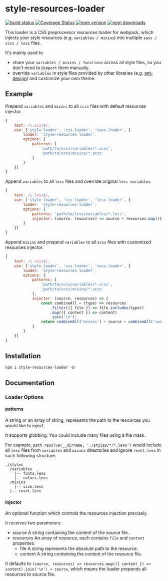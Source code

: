 # style-resources-loader

[![build status](https://img.shields.io/travis/yenshih/style-resources-loader/master.svg?style=flat-square)](https://travis-ci.org/yenshih/style-resources-loader)
[![Coverage Status](https://img.shields.io/coveralls/yenshih/style-resources-loader/master.svg?style=flat)](https://coveralls.io/github/yenshih/style-resources-loader?branch=master)
[![npm version](https://img.shields.io/npm/v/style-resources-loader.svg?style=flat-square)](https://www.npmjs.com/package/style-resources-loader)
[![npm downloads](https://img.shields.io/npm/dm/style-resources-loader.svg?style=flat-square)](https://www.npmjs.com/package/style-resources-loader)

This loader is a CSS preprocessor resources loader for webpack, which injects your style resources (e.g. `variables / mixins`) into multiple `sass / scss / less` files.

It's mainly used to
 - share your `variables / mixins / functions` across all style files, so you don't need to `@import` them manually.
 - override `variables` in style files provided by other libraries (e.g. [ant-design](https://github.com/ant-design/ant-design)) and customize your own theme.

## Example

Prepend `variables` and `mixins` to all `scss` files with default resources injector.

``` js
{
    test: /\.scss$/,
    use: ['style-loader', 'css-loader', 'sass-loader', {
        loader: 'style-resources-loader',
        options: {
            patterns: [
                'path/to/scss/variables/*.scss',
                'path/to/scss/mixins/*.scss'
            ]
        }
    }]
}
```

Append `variables` to all `less` files and override original `less variables`.

```js
{
    test: /\.less$/,
    use: ['style-loader', 'css-loader', 'less-loader', {
        loader: 'style-resources-loader',
        options: {
            patterns: 'path/to/less/variables/*.less',
            injector: (source, resources) => source + resources.map(({ content }) => content).join('\n')
        }
    }]
}
```

Append `mixins` and prepend `variables` to all `scss` files with customized resources injector.

``` js
{
    test: /\.scss$/,
    use: ['style-loader', 'css-loader', 'sass-loader', {
        loader: 'style-resources-loader',
        options: {
            patterns: [
                'path/to/scss/variables/*.scss',
                'path/to/scss/mixins/*.scss'
            ],
            injector: (source, resources) => {
                const combineAll = (type) => resources
                    .filter(({ file }) => file.includes(type))
                    .map(({ content }) => content)
                    .join('\n');
                return combineAll('mixins') + source + combineAll('variables');
            }
        }
    }]
}
```

## Installation

```
npm i style-resources-loader -D
```

## Documentation

### Loader Options

#### patterns

A string or an array of string, represents the path to the resources you would like to inject.

It supports globbing. You could include many files using a file mask.

For example, `path.resolve(__dirname, './styles/*/*.less')` would include all `less` files from `variables` and `mixins` directories and ignore `reset.less` in such following structure.

```
./styles
  /variables
    |-- fonts.less
    |-- colors.less
  /mixins
    |-- size.less
  |-- reset.less
```

#### injector

An optional function which controls the resources injection precisely.

It receives two parameters:
  - source
    A string containing the content of the source file.
  - resources
    An array of resource, each contains `file` and `content` properties.
    - file
      A string represents the absolute path to the resource.
    - content
      A string containing the content of the resource file.

It defaults to `(source, resources) => resources.map(({ content }) => content).join('\n') + source`, which means the loader prepends all resources to source file.
